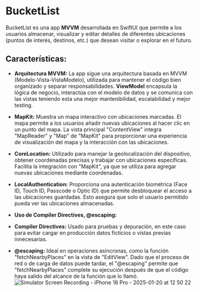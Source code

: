 # BucketList
BucketList es una app **MVVM** desarrollada en SwiftUI que permite a los usuarios almacenar, visualizar y editar detalles de diferentes ubicaciones (puntos de interés, destinos, etc.) que desean visitar o explorar en el futuro.

## Características:

- **Arquitectura MVVM:** La app sigue una arquitectura basada en MVVM (Modelo-Vista-VistaModelo), utilizada para mantener el código bien organizado y separar responsabilidades. **ViewModel** encapsula la lógica de negocio, interactúa con el modelo de datos y se comunica con las vistas teniendo esta una mejor mantenibilidad, escalabilidad y mejor testing.
  
- **MapKit:** Muestra un mapa interactivo con ubicaciones marcadas. El mapa permite a los usuarios añadir nuevas ubicaciones al hacer clic en un punto del mapa. La vista principal "ContentView" integra "MapReader" y "Map" de "MapKit" para proporcionar una experiencia de visualización del mapa y la interacción con las ubicaciones.
  
- **CoreLocation:** Utilizado para manejar la geolocalización del dispositivo, obtener coordenadas precisas y trabajar con ubicaciones específicas. Facilita la integración con "MapKit", ya que se utiliza para agregar nuevas ubicaciones mediante coordenadas.

- **LocalAuthentication:** Proporciona una autenticación biométrica (Face ID, Touch ID, Passcode o Optic ID) que permite desbloquear el acceso a las ubicaciones guardadas. Esto asegura que solo el usuario permitido pueda ver las ubicaciones almacenadas.

- **Uso de Compiler Directives, @escaping:**
 - **Compiler Directives:** Usado para pruebas y depuración, en este caso para evitar cargar en producción datos ficticios o vistas previas innecesarias.

 - **@escaping:** Ideal en operaciones asíncronas, como la función "fetchNearbyPlaces" en la vista de "EditView". Dado que el proceso de red o de carga de datos puede tardar, el "@escaping" permite que "fetchNearbyPlaces" complete su ejecución después de que el código haya salido del alcance de la función que lo llamó.
![Simulator Screen Recording - iPhone 16 Pro - 2025-01-20 at 12 50 22](https://github.com/user-attachments/assets/dd774c70-c47f-4548-80ec-105e278c6b75)
